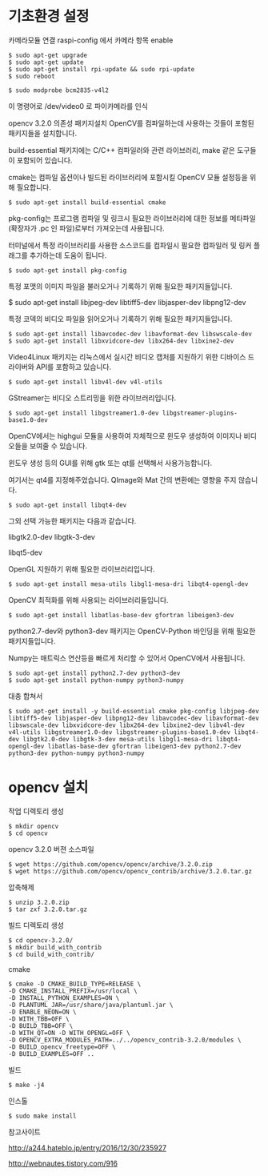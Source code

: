 # 기초환경 설정

카메라모듈 연결
raspi-config 에서 카메라 항목 enable

```
$ sudo apt-get upgrade
$ sudo apt-get update
$ sudo apt-get install rpi-update && sudo rpi-update
$ sudo reboot
```

```
$ sudo modprobe bcm2835-v4l2
```

이 명령어로 /dev/video0 로 파이카메라를 인식


opencv 3.2.0 의존성 패키지설치
OpenCV를 컴파일하는데 사용하는 것들이 포함된 패키지들을 설치합니다. 

build-essential 패키지에는 C/C++ 컴파일러와 관련 라이브러리, make 같은 도구들이 포함되어 있습니다.

cmake는 컴파일 옵션이나 빌드된 라이브러리에 포함시킬 OpenCV 모듈 설정등을 위해 필요합니다. 

``` 
$ sudo apt-get install build-essential cmake
```

pkg-config는 프로그램 컴파일 및 링크시 필요한 라이브러리에 대한 정보를 메타파일(확장자가 .pc 인 파일)로부터 가져오는데 사용됩니다. 

터미널에서 특정 라이브러리를 사용한 소스코드를 컴파일시 필요한 컴파일러 및 링커 플래그를 추가하는데 도움이 됩니다.
 
```
$ sudo apt-get install pkg-config
```

특정 포맷의 이미지 파일을 불러오거나 기록하기 위해 필요한 패키지들입니다.

 

$ sudo apt-get install libjpeg-dev libtiff5-dev libjasper-dev libpng12-dev


특정 코덱의 비디오 파일을 읽어오거나 기록하기 위해 필요한 패키지들입니다. 
```
$ sudo apt-get install libavcodec-dev libavformat-dev libswscale-dev 
$ sudo apt-get install libxvidcore-dev libx264-dev libxine2-dev
```

Video4Linux 패키지는 리눅스에서 실시간 비디오 캡처를 지원하기 위한 디바이스 드라이버와 API를 포함하고 있습니다. 

``` 
$ sudo apt-get install libv4l-dev v4l-utils
```

GStreamer는 비디오 스트리밍을 위한 라이브러리입니다. 

```
$ sudo apt-get install libgstreamer1.0-dev libgstreamer-plugins-base1.0-dev 
```
 


OpenCV에서는 highgui 모듈을 사용하여 자체적으로 윈도우 생성하여 이미지나 비디오들을 보여줄 수 있습니다. 

윈도우 생성 등의 GUI를 위해 gtk 또는 qt를 선택해서 사용가능합니다.

여기서는 qt4를 지정해주었습니다. QImage와 Mat 간의 변환에는 영향을 주지 않습니다.

 
```
$ sudo apt-get install libqt4-dev 
```

그외 선택 가능한 패키지는 다음과 같습니다.

libgtk2.0-dev
libgtk-3-dev

libqt5-dev


OpenGL 지원하기 위해 필요한 라이브러리입니다.

```
$ sudo apt-get install mesa-utils libgl1-mesa-dri libqt4-opengl-dev 
```
 
OpenCV 최적화를 위해 사용되는 라이브러리들입니다.

 
```
$ sudo apt-get install libatlas-base-dev gfortran libeigen3-dev
```

python2.7-dev와 python3-dev 패키지는 OpenCV-Python 바인딩을 위해 필요한 패키지들입니다. 

Numpy는 매트릭스 연산등을 빠르게 처리할 수 있어서 OpenCV에서 사용됩니다. 

```
$ sudo apt-get install python2.7-dev python3-dev
$ sudo apt-get install python-numpy python3-numpy
```

대충 합쳐서
```
$ sudo apt-get install -y build-essential cmake pkg-config libjpeg-dev libtiff5-dev libjasper-dev libpng12-dev libavcodec-dev libavformat-dev libswscale-dev libxvidcore-dev libx264-dev libxine2-dev libv4l-dev v4l-utils libgstreamer1.0-dev libgstreamer-plugins-base1.0-dev libqt4-dev libgtk2.0-dev libgtk-3-dev mesa-utils libgl1-mesa-dri libqt4-opengl-dev libatlas-base-dev gfortran libeigen3-dev python2.7-dev python3-dev python-numpy python3-numpy
```

# opencv 설치

작업 디렉토리 생성 
```
$ mkdir opencv
$ cd opencv
```
opencv 3.2.0 버젼 소스파일
```
$ wget https://github.com/opencv/opencv/archive/3.2.0.zip
$ wget https://github.com/opencv/opencv_contrib/archive/3.2.0.tar.gz
```
압축해제
```
$ unzip 3.2.0.zip 
$ tar zxf 3.2.0.tar.gz 
```
빌드 디렉토리 생성

```
$ cd opencv-3.2.0/
$ mkdir build_with_contrib
$ cd build_with_contrib/
```
cmake
```
$ cmake -D CMAKE_BUILD_TYPE=RELEASE \
-D CMAKE_INSTALL_PREFIX=/usr/local \
-D INSTALL_PYTHON_EXAMPLES=ON \
-D PLANTUML_JAR=/usr/share/java/plantuml.jar \
-D ENABLE_NEON=ON \
-D WITH_TBB=OFF \
-D BUILD_TBB=OFF \
-D WITH_QT=ON -D WITH_OPENGL=OFF \
-D OPENCV_EXTRA_MODULES_PATH=../../opencv_contrib-3.2.0/modules \
-D BUILD_opencv_freetype=OFF \
-D BUILD_EXAMPLES=OFF ..
```

빌드
```
$ make -j4
```

인스톨
```
$ sudo make install
```


참고사이트

http://a244.hateblo.jp/entry/2016/12/30/235927

http://webnautes.tistory.com/916


